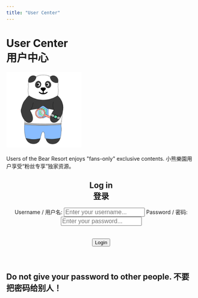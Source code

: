 ```yaml
---
title: "User Center"
---
```


<div class="container">
    <h1>User Center <br> 用户中心</h1>
    <img src="/logos/user.gif" style="width: 200px; height: 200px;"><br>
    <br>
    Users of the Bear Resort enjoys "fans-only" exclusive contents. 小熊樂園用户享受“粉丝专享”独家资源。
    <br>
    <div id="login-form" style="text-align: center;">
      <h2>Log in <br> 登录</h2>
      <form class="login-grid">
      <label for="username">Username / 用户名:</label> <input type="text" id="username" placeholder="Enter your username..." style="font-size: 16px" required />
      <label for="password">Password / 密码:</label> <input type="password" id="password" placeholder="Enter your password..." style="font-size: 16px" required />
      </form>
      <br><br>
      <button onclick="handleLogin()">Login</button>
    </div>
    <br>
    <div style="text-align: center;">
      <div id="welcome-text"></div>
    </div>
    <br>
    <div id="welcome" style="display: none; text-align: center;">
        <div class="login-grid">
            <label for="username">Username / 用户名:</label> ${username}
        </div>
        <button id="logout-btn" onclick="handleLogout()">Logout</button>
      </div>
    <h2>Do not give your password to other people. 不要把密码给别人！</h2>
</div>

<script type="module">
    import { isLoggedIn, logout, getCurrentUser, loginU } from '/assets/js/login.js';

    document.getElementById("login").style.display = "none";

    async function handleLogin() {
        const username = document.getElementById("username").value.trim();
        const password = document.getElementById("password").value;

        const success = await loginU(username, password); // Wait for async result
        if (success) {
            localStorage.setItem('loginEvent', Date.now().toString());
            showWelcome(username);
        } else {
            document.getElementById("welcome-text").textContent = "❌ Invalid username or passcode.";
        }
    }

    function showWelcome(username) {
      document.getElementById("login-form").style.display = "none";
      const welcome = document.getElementById("welcome");
      document.getElementById("welcome-text").textContent = `✅ You are logged in as "${username}"`;
      welcome.style.display = "block";
    }

    // Auto-check on page load
    if (isLoggedIn()) {
      document.getElementById("login-form").style.display = "none";
      showWelcome(getCurrentUser());
    }

    function handleLogout() {
        logout();
        document.getElementById("welcome").style.display = "none";
        document.getElementById("login-form").style.display = "block";
        document.getElementById("username").value = "";
        document.getElementById("password").value = "";
        document.getElementById("welcome-text").textContent = "";
        localStorage.setItem('logoutEvent', Date.now().toString());

    }

    window.handleLogin = handleLogin;
    window.handleLogout = handleLogout;
</script>